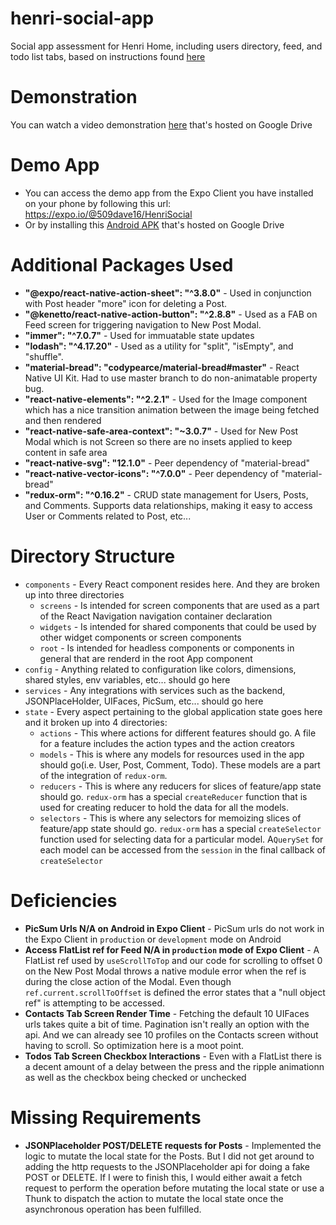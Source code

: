 # henri-social-app
Social app assessment for Henri Home, including users directory, feed, and todo list tabs, based on instructions found [here](https://github.com/henri-home/henri-mobile-interview-project)

# Demonstration
You can watch a video demonstration [here](https://drive.google.com/file/d/1tP-yUojVkwAZsYqEL18xYNNeP79sR-8K/view?usp=sharing) that's hosted on Google Drive

# Demo App
- You can access the demo app from the Expo Client you have installed on your phone by following this url: https://expo.io/@509dave16/HenriSocial
- Or by installing this [Android APK](https://drive.google.com/file/d/1pqYshWv64CtEyug1DgqfGhi6iGSa7rRZ/view?usp=sharing) that's hosted on Google Drive

# Additional Packages Used
- **"@expo/react-native-action-sheet": "^3.8.0"** - Used in conjunction with Post header "more" icon for deleting a Post.
- **"@kenetto/react-native-action-button": "^2.8.8"** - Used as a FAB on Feed screen for triggering navigation to New Post Modal.
- **"immer": "^7.0.7"** - Used for immuatable state updates
- **"lodash": "^4.17.20"** - Used as a utility for "split", "isEmpty", and "shuffle". 
- **"material-bread": "codypearce/material-bread#master"** - React Native UI Kit. Had to use master branch to do non-animatable property bug.
- **"react-native-elements": "^2.2.1"** - Used for the Image component which has a nice transition animation between the image being fetched and then rendered
- **"react-native-safe-area-context": "~3.0.7"** - Used for New Post Modal which is not Screen so there are no insets applied to keep content in safe area
- **"react-native-svg": "12.1.0"** - Peer dependency of "material-bread"
- **"react-native-vector-icons": "^7.0.0"** - Peer dependency of "material-bread"
- **"redux-orm": "^0.16.2"** - CRUD state management for Users, Posts, and Comments. Supports data relationships, making it easy to access User or Comments related to Post, etc...


# Directory Structure
- `components` - Every React component resides here. And they are broken up into three directories
  - `screens` - Is intended for screen components that are used as a part of the React Navigation navigation container declaration
  - `widgets` - Is intended for shared components that could be used by other widget components or screen components
  - `root` - Is intended for headless components or components in general that are renderd in the root App component
- `config` - Anything related to configuration like colors, dimensions, shared styles, env variables, etc... should go here
- `services` - Any integrations with services such as the backend, JSONPlaceHolder, UIFaces, PicSum, etc... should go here
- `state` - Every aspect pertaining to the global application state goes here and it broken up into 4 directories:
  - `actions` - This where actions for different features should go. A file for a feature includes the action types and the action creators
  - `models` - This is where any models for resources used in the app should go(i.e. User, Post, Comment, Todo). These models are a part of the integration of `redux-orm`.
  - `reducers` - This is where any reducers for slices of feature/app state should go. `redux-orm` has a special `createReducer` function that is used for creating reducer to hold the data for all the models.
  - `selectors` - This is where any selectors for memoizing slices of feature/app state should go. `redux-orm` has a special `createSelector` function used for selecting data for a particular model. A`QuerySet` for each model can be accessed from the `session` in the final callback of `createSelector`
    
# Deficiencies
- **PicSum Urls N/A on Android in Expo Client** - PicSum urls do not work in the Expo Client in `production` or `development` mode on Android
- **Access FlatList ref for Feed N/A in `production` mode of Expo Client** - A FlatList ref used by `useScrollToTop` and our code for scrolling to offset 0 on the New Post Modal throws a native module error when the ref is during the close action of the Modal. Even though `ref.current.scrollToOffset` is defined the error states that a "null object ref" is attempting to be accessed.
- **Contacts Tab Screen Render Time** - Fetching the default 10 UIFaces urls takes quite a bit of time. Pagination isn't really an option with the api. And we can already see 10 profiles on the Contacts screen without having to scroll. So optimization here is a moot point.
- **Todos Tab Screen Checkbox Interactions** - Even with a FlatList there is a decent amount of a delay between the press and the ripple animationn as well as the checkbox being checked or unchecked

# Missing Requirements
- **JSONPlaceholder POST/DELETE requests for Posts** - Implemented the logic to mutate the local state for the Posts. But I did not get around to adding the http requests to the JSONPlaceholder api for doing a fake POST or DELETE. If I were to finish this, I would either await a fetch request to perform the operation before mutating the local state or use a Thunk to dispatch the action to mutate the local state once the asynchronous operation has been fulfilled.

